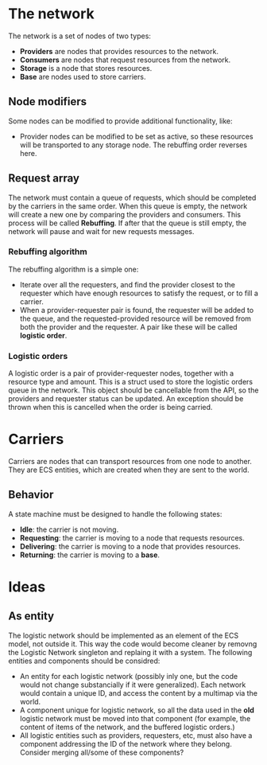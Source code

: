 # The network
The network is a set of nodes of two types:
- **Providers** are nodes that provides resources to the network.
- **Consumers** are nodes that request resources from the network.
- **Storage** is a node that stores resources.
- **Base** are nodes used to store carriers.

## Node modifiers
Some nodes can be modified to provide additional functionality, like:
- Provider nodes can be modified to be set as active, so these resources will be transported to any storage node. The rebuffing order reverses here.

## Request array
The network must contain a queue of requests, which should be completed by the carriers in the same order.
When this queue is empty, the network will create a new one by comparing the providers and consumers. This process will be called **Rebuffing**.
If after that the queue is still empty, the network will pause and wait for new requests messages.

### Rebuffing algorithm
The rebuffing algorithm is a simple one:
- Iterate over all the requesters, and find the provider closest to the requester which have enough resources to satisfy the request, or to fill a carrier.
- When a provider-requester pair is found, the requester will be added to the queue, and the requested-provided resource will be removed from both the provider and the requester. A pair like these will be called **logistic order**.

### Logistic orders
A logistic order is a pair of provider-requester nodes, together with a resource type and amount.
This is a struct used to store the logistic orders queue in the network.
This object should be cancellable from the API, so the providers and requester status can be updated.
An exception should be thrown when this is cancelled when the order is being carried.

# Carriers
Carriers are nodes that can transport resources from one node to another.
They are ECS entities, which are created when they are sent to the world.

## Behavior
A state machine must be designed to handle the following states:
- **Idle**: the carrier is not moving.
- **Requesting**: the carrier is moving to a node that requests resources.
- **Delivering**: the carrier is moving to a node that provides resources.
- **Returning**: the carrier is moving to a **base**.

# Ideas
## As entity
The logistic network should be implemented as an element of the ECS model, not outside it. This way the code would become cleaner by removng the Logistic Network singleton and replaing it with a system. The following entities and components should be considred:
- An entity for each logistic network (possibly inly one, but the code would not change substancially if it were generalized). Each network would contain a unique ID, and access the content by a multimap via the world.
- A component unique for logistic network, so all the data used in the **old** logistic network must be moved into that component (for example, the content of items of the network, and the buffered logistic orders.)
- All logistic entities such as providers, requesters, etc, must also have a component addressing the ID of the network where they belong. Consider merging all/some of these components?